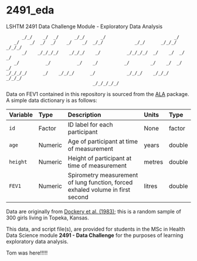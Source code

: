 # 2491_eda
LSHTM 2491 Data Challenge Module - Exploratory Data Analysis

```
      _/_/    _/  _/      _/_/      _/                          _/            
   _/    _/  _/  _/    _/    _/  _/_/            _/_/      _/_/_/    _/_/_/   
      _/    _/_/_/_/    _/_/_/    _/          _/_/_/_/  _/    _/  _/    _/    
   _/          _/          _/    _/          _/        _/    _/  _/    _/     
_/_/_/_/      _/    _/_/_/      _/            _/_/_/    _/_/_/    _/_/_/      
                                 _/_/_/_/_/                              
```

Data on FEV1 contained in this repository is sourced from the [ALA](https://rdrr.io/rforge/ALA/) package. A simple data dictionary is as follows:

| Variable | Type    | Description                                                  | Units  | Type   |
| :------- | :------ | :----------------------------------------------------------- | :----- | :----- |
| `id`     | Factor  | ID label for each participant                                | None   | factor |
| `age`    | Numeric | Age of participant at time of measurement                    | years  | double |
| `height` | Numeric | Height of participant at time of measurement                 | metres | double |
| `FEV1`   | Numeric | Spirometry measurement of lung function, forced exhaled volume in first second | litres | double |

Data are originally from [Dockery et al. (1983)](https://doi.org/10.1164/arrd.1983.128.3.405); this is a random sample of 300 girls living in Topeka, Kansas.

This data, and script file(s), are provided for students in the MSc in Health Data Science module **2491 - Data Challenge** for the purposes of learning exploratory data analysis.

Tom was here!!!!!
